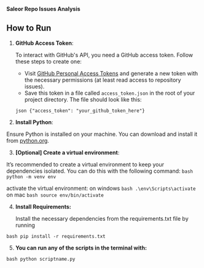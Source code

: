  
**Saleor Repo Issues Analysis**

## How to Run



1. **GitHub Access Token**:
   
   To interact with GitHub's API, you need a GitHub access token. Follow these steps to create one:
   
   - Visit [GitHub Personal Access Tokens](https://github.com/settings/tokens) and generate a new token with the necessary permissions (at least read access to repository issues).
   - Save this token in a file called `access_token.json` in the root of your project directory. The file should look like this:

   ```json {"access_token": "your_github_token_here"}```

2. **Install Python**:

 Ensure Python is installed on your machine. You can download and install it from [python.org](https://www.python.org/downloads/).
 

3. **[Optional] Create a virtual environment**: 
 
It’s recommended to create a virtual environment to keep your dependencies isolated. You can do this with the following command:
   ```bash python -m venv env ```
   
activate the virtual environment:
on windows  ```bash .\env\Scripts\activate```
on mac ```bash source env/bin/activate ```



4.	**Install Requirements:**


    Install the necessary dependencies from the requirements.txt file by running

   ```bash pip install -r requirements.txt```

5.	**You can run any of the scripts in the terminal with:**

```bash python scriptname.py```

    
